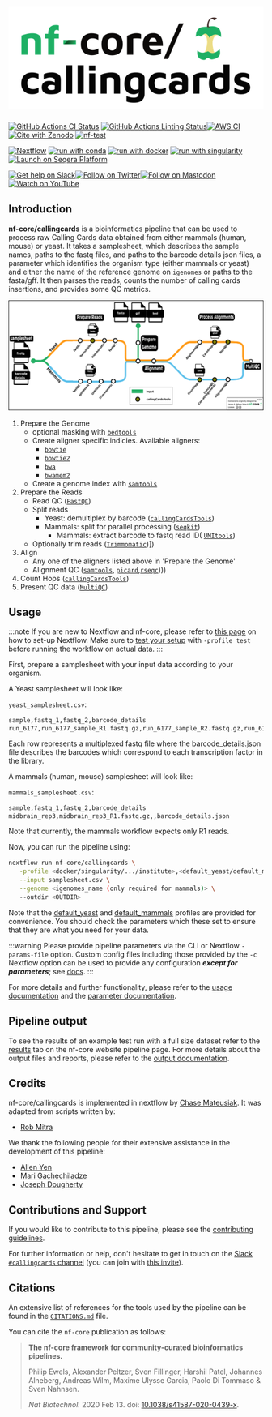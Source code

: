 <h1>
  <picture>
    <source media="(prefers-color-scheme: dark)" srcset="docs/images/nf-core-callingcards_logo_dark.png">
    <img alt="nf-core/callingcards" src="docs/images/nf-core-callingcards_logo_light.png">
  </picture>
</h1>

[![GitHub Actions CI Status](https://github.com/nf-core/callingcards/actions/workflows/ci.yml/badge.svg)](https://github.com/nf-core/callingcards/actions/workflows/ci.yml)
[![GitHub Actions Linting Status](https://github.com/nf-core/callingcards/actions/workflows/linting.yml/badge.svg)](https://github.com/nf-core/callingcards/actions/workflows/linting.yml)[![AWS CI](https://img.shields.io/badge/CI%20tests-full%20size-FF9900?labelColor=000000&logo=Amazon%20AWS)](https://nf-co.re/callingcards/results)[![Cite with Zenodo](http://img.shields.io/badge/DOI-10.5281/zenodo.XXXXXXX-1073c8?labelColor=000000)](https://doi.org/10.5281/zenodo.XXXXXXX)
[![nf-test](https://img.shields.io/badge/unit_tests-nf--test-337ab7.svg)](https://www.nf-test.com)

[![Nextflow](https://img.shields.io/badge/nextflow%20DSL2-%E2%89%A523.04.0-23aa62.svg)](https://www.nextflow.io/)
[![run with conda](http://img.shields.io/badge/run%20with-conda-3EB049?labelColor=000000&logo=anaconda)](https://docs.conda.io/en/latest/)
[![run with docker](https://img.shields.io/badge/run%20with-docker-0db7ed?labelColor=000000&logo=docker)](https://www.docker.com/)
[![run with singularity](https://img.shields.io/badge/run%20with-singularity-1d355c.svg?labelColor=000000)](https://sylabs.io/docs/)
[![Launch on Seqera Platform](https://img.shields.io/badge/Launch%20%F0%9F%9A%80-Seqera%20Platform-%234256e7)](https://cloud.seqera.io/launch?pipeline=https://github.com/nf-core/callingcards)

[![Get help on Slack](http://img.shields.io/badge/slack-nf--core%20%23callingcards-4A154B?labelColor=000000&logo=slack)](https://nfcore.slack.com/channels/callingcards)[![Follow on Twitter](http://img.shields.io/badge/twitter-%40nf__core-1DA1F2?labelColor=000000&logo=twitter)](https://twitter.com/nf_core)[![Follow on Mastodon](https://img.shields.io/badge/mastodon-nf__core-6364ff?labelColor=FFFFFF&logo=mastodon)](https://mstdn.science/@nf_core)[![Watch on YouTube](http://img.shields.io/badge/youtube-nf--core-FF0000?labelColor=000000&logo=youtube)](https://www.youtube.com/c/nf-core)

## Introduction

**nf-core/callingcards** is a bioinformatics pipeline that can be used to process raw Calling Cards data obtained from either mammals (human, mouse) or yeast. It takes a samplesheet, which describes the sample names, paths to the fastq files, and paths to the barcode details json files, a parameter which identifies the
organism type (either mammals or yeast) and either the name of the reference genome on `igenomes` or paths to the fasta/gff. It then parses the reads, counts the
number of calling cards insertions, and provides some QC metrics.

![nf-core/rnaseq metro map](docs/images/callingcards_metro_diagram.png)

1. Prepare the Genome
   - optional masking with [`bedtools`](https://bedtools.readthedocs.io/en/latest/)
   - Create aligner specific indicies. Available aligners:
     - [`bowtie`](https://bowtie-bio.sourceforge.net/index.shtml)
     - [`bowtie2`](http://bowtie-bio.sourceforge.net/bowtie2/index.shtml)
     - [`bwa`](http://bio-bwa.sourceforge.net/)
     - [`bwamem2`](https://github.com/bwa-mem2/bwa-mem2)
   - Create a genome index with [`samtools`](http://www.htslib.org/)
2. Prepare the Reads
   - Read QC ([`FastQC`](https://www.bioinformatics.babraham.ac.uk/projects/fastqc/))
   - Split reads
     - Yeast: demultiplex by barcode ([`callingCardsTools`](https://github.com/cmatKhan/callingCardsTools))
     - Mammals: split for parallel processing ([`seqkit`](https://bioinf.shenwei.me/seqkit/))
       - Mammals: extract barcode to fastq read ID( [`UMItools`](https://umi-tools.readthedocs.io/en/latest/QUICK_START.html))
   - Optionally trim reads ([`Trimmomatic`](http://www.usadellab.org/cms/?page=trimmomatic))])
3. Align
   - Any one of the aligners listed above in 'Prepare the Genome'
   - Alignment QC ([`samtools`](http://www.htslib.org/),
     [`picard`](https://broadinstitute.github.io/picard/),[`rseqc`](http://rseqc.sourceforge.net/))))
4. Count Hops ([`callingCardsTools`](https://cmatkhan.github.io/callingCardsTools/))
5. Present QC data ([`MultiQC`](http://multiqc.info/))

## Usage

:::note
If you are new to Nextflow and nf-core, please refer to [this page](https://nf-co.re/docs/usage/installation) on how
to set-up Nextflow. Make sure to [test your setup](https://nf-co.re/docs/usage/introduction#how-to-run-a-pipeline)
with `-profile test` before running the workflow on actual data.
:::

First, prepare a samplesheet with your input data according to your organism.

A Yeast samplesheet will look like:

`yeast_samplesheet.csv`:

```csv
sample,fastq_1,fastq_2,barcode_details
run_6177,run_6177_sample_R1.fastq.gz,run_6177_sample_R2.fastq.gz,run_6177_barcode_details.json
```

Each row represents a multiplexed fastq file where the barcode_details.json file
describes the barcodes which correspond to each transcription factor in the library.

A mammals (human, mouse) samplesheet will look like:

`mammals_samplesheet.csv`:

```csv
sample,fastq_1,fastq_2,barcode_details
midbrain_rep3,midbrain_rep3_R1.fastq.gz,,barcode_details.json
```

Note that currently, the mammals workflow expects only R1 reads.

Now, you can run the pipeline using:

```bash
nextflow run nf-core/callingcards \
   -profile <docker/singularity/.../institute>,<default_yeast/default_mammals> \
   --input samplesheet.csv \
   --genome <igenomes_name (only required for mammals)> \
   --outdir <OUTDIR>
```

Note that the [default_yeast](conf/default_yeast.config) and
[default_mammals](conf/default_mammals.config) profiles are provided for
convenience. You should check the parameters which these set to ensure that
they are what you need for your data.

:::warning
Please provide pipeline parameters via the CLI or Nextflow `-params-file` option. Custom config files including those
provided by the `-c` Nextflow option can be used to provide any configuration _**except for parameters**_;
see [docs](https://nf-co.re/usage/configuration#custom-configuration-files).
:::

For more details and further functionality, please refer to the [usage documentation](https://nf-co.re/callingcards/usage) and the [parameter documentation](https://nf-co.re/callingcards/parameters).

## Pipeline output

To see the results of an example test run with a full size dataset refer to the [results](https://nf-co.re/callingcards/results) tab on the nf-core website pipeline page.
For more details about the output files and reports, please refer to the
[output documentation](https://nf-co.re/callingcards/output).

## Credits

nf-core/callingcards is implemented in nextflow by [Chase Mateusiak](https://orcid.org/0000-0002-2890-4242). It was adapted from scripts written by:

- [Rob Mitra](https://orcid.org/0000-0002-2680-4264)

We thank the following people for their extensive assistance in the development of this pipeline:

- [Allen Yen](https://orcid.org/0000-0002-3984-541X)
- [Mari Gachechiladze](https://dbbs.wustl.edu/people/mari-gachechiladze-mstp-in-phd-training/)
- [Joseph Dougherty](https://orcid.org/0000-0002-6385-3997)

## Contributions and Support

If you would like to contribute to this pipeline, please see the [contributing guidelines](.github/CONTRIBUTING.md).

For further information or help, don't hesitate to get in touch on the [Slack `#callingcards` channel](https://nfcore.slack.com/channels/callingcards) (you can join with [this invite](https://nf-co.re/join/slack)).

## Citations

<!-- TODO nf-core: Add citation for pipeline after first release. Uncomment lines below and update Zenodo doi and badge at the top of this file. -->
<!-- If you use  nf-core/callingcards for your analysis, please cite it using the following doi: [10.5281/zenodo.XXXXXX](https://doi.org/10.5281/zenodo.XXXXXX) -->

An extensive list of references for the tools used by the pipeline can be found in the [`CITATIONS.md`](CITATIONS.md) file.

You can cite the `nf-core` publication as follows:

> **The nf-core framework for community-curated bioinformatics pipelines.**
>
> Philip Ewels, Alexander Peltzer, Sven Fillinger, Harshil Patel, Johannes Alneberg, Andreas Wilm, Maxime Ulysse Garcia, Paolo Di Tommaso & Sven Nahnsen.
>
> _Nat Biotechnol._ 2020 Feb 13. doi: [10.1038/s41587-020-0439-x](https://dx.doi.org/10.1038/s41587-020-0439-x).
